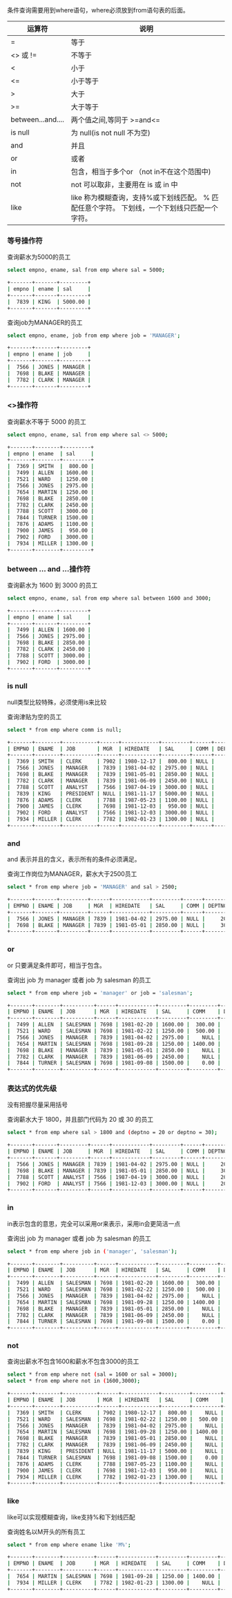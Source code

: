 条件查询需要用到where语句，where必须放到from语句表的后面。

| 运算符             |  说明            |
|  ----             | ----             |
| =                 | 等于            |
| <> 或 !=          | 不等于            |
| <                 | 小于            |
| <=                | 小于等于            |
| >                 | 大于            |
| >=                | 大于等于            |
| between...and.... | 两个值之间,等同于 >=and<=            |
| is null           | 为 null(is not null 不为空)            |
| and               | 并且            |
| or                | 或者            |
| in                | 包含，相当于多个or （not in不在这个范围中)            |
| not               | not 可以取非，主要用在 is 或 in 中            |
| like              | like 称为模糊查询，支持%或下划线匹配。 % 匹配任意个字符。 下划线，一个下划线只匹配一个字符。         |


### 等号操作符

查询薪水为5000的员工

```bash
select empno, ename, sal from emp where sal = 5000;

+-------+-------+---------+
| empno | ename | sal     |
+-------+-------+---------+
|  7839 | KING  | 5000.00 |
+-------+-------+---------+
```

查询job为MANAGER的员工

```bash
select empno, ename, job from emp where job = 'MANAGER';

+-------+-------+---------+
| empno | ename | job     |
+-------+-------+---------+
|  7566 | JONES | MANAGER |
|  7698 | BLAKE | MANAGER |
|  7782 | CLARK | MANAGER |
+-------+-------+---------+
```

### <>操作符

查询薪水不等于 5000 的员工

```bash
select empno, ename, sal from emp where sal <> 5000;

+-------+--------+---------+
| empno | ename  | sal     |
+-------+--------+---------+
|  7369 | SMITH  |  800.00 |
|  7499 | ALLEN  | 1600.00 |
|  7521 | WARD   | 1250.00 |
|  7566 | JONES  | 2975.00 |
|  7654 | MARTIN | 1250.00 |
|  7698 | BLAKE  | 2850.00 |
|  7782 | CLARK  | 2450.00 |
|  7788 | SCOTT  | 3000.00 |
|  7844 | TURNER | 1500.00 |
|  7876 | ADAMS  | 1100.00 |
|  7900 | JAMES  |  950.00 |
|  7902 | FORD   | 3000.00 |
|  7934 | MILLER | 1300.00 |
+-------+--------+---------+
```

### between ... and ...操作符

查询薪水为 1600 到 3000 的员工

```bash
select empno, ename, sal from emp where sal between 1600 and 3000;

+-------+-------+---------+
| empno | ename | sal     |
+-------+-------+---------+
|  7499 | ALLEN | 1600.00 |
|  7566 | JONES | 2975.00 |
|  7698 | BLAKE | 2850.00 |
|  7782 | CLARK | 2450.00 |
|  7788 | SCOTT | 3000.00 |
|  7902 | FORD  | 3000.00 |
+-------+-------+---------+
```

### is null

null类型比较特殊，必须使用is来比较

查询津贴为空的员工

```bash
select * from emp where comm is null;

+-------+--------+-----------+------+------------+---------+------+--------+
| EMPNO | ENAME  | JOB       | MGR  | HIREDATE   | SAL     | COMM | DEPTNO |
+-------+--------+-----------+------+------------+---------+------+--------+
|  7369 | SMITH  | CLERK     | 7902 | 1980-12-17 |  800.00 | NULL |     20 |
|  7566 | JONES  | MANAGER   | 7839 | 1981-04-02 | 2975.00 | NULL |     20 |
|  7698 | BLAKE  | MANAGER   | 7839 | 1981-05-01 | 2850.00 | NULL |     30 |
|  7782 | CLARK  | MANAGER   | 7839 | 1981-06-09 | 2450.00 | NULL |     10 |
|  7788 | SCOTT  | ANALYST   | 7566 | 1987-04-19 | 3000.00 | NULL |     20 |
|  7839 | KING   | PRESIDENT | NULL | 1981-11-17 | 5000.00 | NULL |     10 |
|  7876 | ADAMS  | CLERK     | 7788 | 1987-05-23 | 1100.00 | NULL |     20 |
|  7900 | JAMES  | CLERK     | 7698 | 1981-12-03 |  950.00 | NULL |     30 |
|  7902 | FORD   | ANALYST   | 7566 | 1981-12-03 | 3000.00 | NULL |     20 |
|  7934 | MILLER | CLERK     | 7782 | 1982-01-23 | 1300.00 | NULL |     10 |
+-------+--------+-----------+------+------------+---------+------+--------+
```

### and

and 表示并且的含义，表示所有的条件必须满足。

查询工作岗位为MANAGER，薪水大于2500员工

```bash
select * from emp where job = 'MANAGER' and sal > 2500;

+-------+-------+---------+------+------------+---------+------+--------+
| EMPNO | ENAME | JOB     | MGR  | HIREDATE   | SAL     | COMM | DEPTNO |
+-------+-------+---------+------+------------+---------+------+--------+
|  7566 | JONES | MANAGER | 7839 | 1981-04-02 | 2975.00 | NULL |     20 |
|  7698 | BLAKE | MANAGER | 7839 | 1981-05-01 | 2850.00 | NULL |     30 |
+-------+-------+---------+------+------------+---------+------+--------+
```

### or

or 只要满足条件即可，相当于包含。

查询出 job 为 manager 或者 job 为 salesman 的员工

```bash
select * from emp where job = 'manager' or job = 'salesman';

+-------+--------+----------+------+------------+---------+---------+--------+
| EMPNO | ENAME  | JOB      | MGR  | HIREDATE   | SAL     | COMM    | DEPTNO |
+-------+--------+----------+------+------------+---------+---------+--------+
|  7499 | ALLEN  | SALESMAN | 7698 | 1981-02-20 | 1600.00 |  300.00 |     30 |
|  7521 | WARD   | SALESMAN | 7698 | 1981-02-22 | 1250.00 |  500.00 |     30 |
|  7566 | JONES  | MANAGER  | 7839 | 1981-04-02 | 2975.00 |    NULL |     20 |
|  7654 | MARTIN | SALESMAN | 7698 | 1981-09-28 | 1250.00 | 1400.00 |     30 |
|  7698 | BLAKE  | MANAGER  | 7839 | 1981-05-01 | 2850.00 |    NULL |     30 |
|  7782 | CLARK  | MANAGER  | 7839 | 1981-06-09 | 2450.00 |    NULL |     10 |
|  7844 | TURNER | SALESMAN | 7698 | 1981-09-08 | 1500.00 |    0.00 |     30 |
+-------+--------+----------+------+------------+---------+---------+--------+
```

### 表达式的优先级

没有把握尽量采用括号

查询薪水大于 1800，并且部门代码为 20 或 30 的员工

```bash
select * from emp where sal > 1800 and (deptno = 20 or deptno = 30);

+-------+-------+---------+------+------------+---------+------+--------+
| EMPNO | ENAME | JOB     | MGR  | HIREDATE   | SAL     | COMM | DEPTNO |
+-------+-------+---------+------+------------+---------+------+--------+
|  7566 | JONES | MANAGER | 7839 | 1981-04-02 | 2975.00 | NULL |     20 |
|  7698 | BLAKE | MANAGER | 7839 | 1981-05-01 | 2850.00 | NULL |     30 |
|  7788 | SCOTT | ANALYST | 7566 | 1987-04-19 | 3000.00 | NULL |     20 |
|  7902 | FORD  | ANALYST | 7566 | 1981-12-03 | 3000.00 | NULL |     20 |
+-------+-------+---------+------+------------+---------+------+--------+
```

### in

in表示包含的意思，完全可以采用or来表示，采用in会更简洁一点

查询出 job 为 manager 或者 job 为 salesman 的员工

```bash
select * from emp where job in ('manager', 'salesman');

+-------+--------+----------+------+------------+---------+---------+--------+
| EMPNO | ENAME  | JOB      | MGR  | HIREDATE   | SAL     | COMM    | DEPTNO |
+-------+--------+----------+------+------------+---------+---------+--------+
|  7499 | ALLEN  | SALESMAN | 7698 | 1981-02-20 | 1600.00 |  300.00 |     30 |
|  7521 | WARD   | SALESMAN | 7698 | 1981-02-22 | 1250.00 |  500.00 |     30 |
|  7566 | JONES  | MANAGER  | 7839 | 1981-04-02 | 2975.00 |    NULL |     20 |
|  7654 | MARTIN | SALESMAN | 7698 | 1981-09-28 | 1250.00 | 1400.00 |     30 |
|  7698 | BLAKE  | MANAGER  | 7839 | 1981-05-01 | 2850.00 |    NULL |     30 |
|  7782 | CLARK  | MANAGER  | 7839 | 1981-06-09 | 2450.00 |    NULL |     10 |
|  7844 | TURNER | SALESMAN | 7698 | 1981-09-08 | 1500.00 |    0.00 |     30 |
+-------+--------+----------+------+------------+---------+---------+--------+
```

### not

查询出薪水不包含1600和薪水不包含3000的员工

```bash
select * from emp where not (sal = 1600 or sal = 3000);
select * from emp where not in (1600,3000);

+-------+--------+-----------+------+------------+---------+---------+--------+
| EMPNO | ENAME  | JOB       | MGR  | HIREDATE   | SAL     | COMM    | DEPTNO |
+-------+--------+-----------+------+------------+---------+---------+--------+
|  7369 | SMITH  | CLERK     | 7902 | 1980-12-17 |  800.00 |    NULL |     20 |
|  7521 | WARD   | SALESMAN  | 7698 | 1981-02-22 | 1250.00 |  500.00 |     30 |
|  7566 | JONES  | MANAGER   | 7839 | 1981-04-02 | 2975.00 |    NULL |     20 |
|  7654 | MARTIN | SALESMAN  | 7698 | 1981-09-28 | 1250.00 | 1400.00 |     30 |
|  7698 | BLAKE  | MANAGER   | 7839 | 1981-05-01 | 2850.00 |    NULL |     30 |
|  7782 | CLARK  | MANAGER   | 7839 | 1981-06-09 | 2450.00 |    NULL |     10 |
|  7839 | KING   | PRESIDENT | NULL | 1981-11-17 | 5000.00 |    NULL |     10 |
|  7844 | TURNER | SALESMAN  | 7698 | 1981-09-08 | 1500.00 |    0.00 |     30 |
|  7876 | ADAMS  | CLERK     | 7788 | 1987-05-23 | 1100.00 |    NULL |     20 |
|  7900 | JAMES  | CLERK     | 7698 | 1981-12-03 |  950.00 |    NULL |     30 |
|  7934 | MILLER | CLERK     | 7782 | 1982-01-23 | 1300.00 |    NULL |     10 |
+-------+--------+-----------+------+------------+---------+---------+--------+
```

### like

like可以实现模糊查询，like支持%和下划线匹配

查询姓名以M开头的所有员工

```bash
select * from emp where ename like 'M%';

+-------+--------+----------+------+------------+---------+---------+--------+
| EMPNO | ENAME  | JOB      | MGR  | HIREDATE   | SAL     | COMM    | DEPTNO |
+-------+--------+----------+------+------------+---------+---------+--------+
|  7654 | MARTIN | SALESMAN | 7698 | 1981-09-28 | 1250.00 | 1400.00 |     30 |
|  7934 | MILLER | CLERK    | 7782 | 1982-01-23 | 1300.00 |    NULL |     10 |
+-------+--------+----------+------+------------+---------+---------+--------+
```